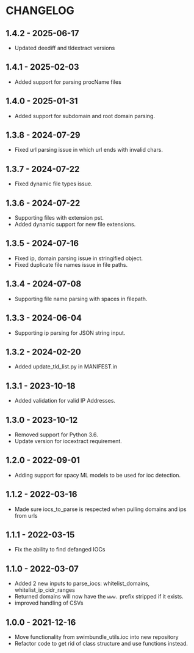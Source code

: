 # CHANGELOG

## 1.4.2 - 2025-06-17

* Updated deediff and tldextract versions

## 1.4.1 - 2025-02-03

* Added support for parsing procName files


## 1.4.0 - 2025-01-31

* Added support for subdomain and root domain parsing.

## 1.3.8 - 2024-07-29

* Fixed url parsing issue in which url ends with invalid chars.

## 1.3.7 - 2024-07-22

* Fixed dynamic file types issue.

## 1.3.6 - 2024-07-22

* Supporting files with extension pst.
* Added dynamic support for new file extensions.

## 1.3.5 - 2024-07-16

* Fixed ip, domain parsing issue in stringified object.
* Fixed duplicate file names issue in file paths.

## 1.3.4 - 2024-07-08

* Supporting file name parsing with spaces in filepath.

## 1.3.3 - 2024-06-04

* Supporting ip parsing for JSON string input.

## 1.3.2 - 2024-02-20

* Added update_tld_list.py in MANIFEST.in

## 1.3.1 - 2023-10-18

* Added validation for valid IP Addresses.

## 1.3.0 - 2023-10-12

* Removed support for Python 3.6. 
* Update version for iocextract requirement.

## 1.2.0 - 2022-09-01

* Adding support for spacy ML models to be used for ioc detection.

## 1.1.2 - 2022-03-16

* Made sure iocs_to_parse is respected when pulling domains and ips from urls

## 1.1.1 - 2022-03-15

* Fix the ability to find defanged IOCs

## 1.1.0 - 2022-03-07

* Added 2 new inputs to parse_iocs: whitelist_domains, whitelist_ip_cidr_ranges
* Returned domains will now have the `www.` prefix stripped if it exists.
* improved handling of CSVs

## 1.0.0 - 2021-12-16
* Move functionality from swimbundle_utils.ioc into new repository
* Refactor code to get rid of class structure and use functions instead.
